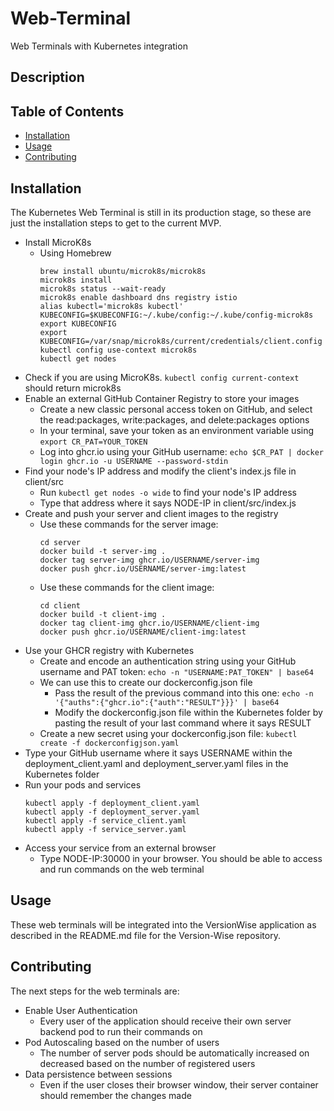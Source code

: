 # Web-Terminal
Web Terminals with Kubernetes integration

## Description

## Table of Contents
- [Installation](#installation)
- [Usage](#usage)
- [Contributing](#contributing)

## Installation
The Kubernetes Web Terminal is still in its production stage, so these are just the installation steps to get to the current MVP.
- Install MicroK8s
  - Using Homebrew
    ``` 
    brew install ubuntu/microk8s/microk8s
    microk8s install
    microk8s status --wait-ready
    microk8s enable dashboard dns registry istio
    alias kubectl='microk8s kubectl'
    KUBECONFIG=$KUBECONFIG:~/.kube/config:~/.kube/config-microk8s
    export KUBECONFIG
    export KUBECONFIG=/var/snap/microk8s/current/credentials/client.config
    kubectl config use-context microk8s
    kubectl get nodes
    ```
- Check if you are using MicroK8s. 
   ``` kubectl config current-context ``` should return microk8s
- Enable an external GitHub Container Registry to store your images
  - Create a new classic personal access token on GitHub, and select the read:packages, write:packages, and delete:packages options
  - In your terminal, save your token as an environment variable using ```export CR_PAT=YOUR_TOKEN```
  - Log into ghcr.io using your GitHub username: ```echo $CR_PAT | docker login ghcr.io -u USERNAME --password-stdin```
- Find your node's IP address and modify the client's index.js file in client/src
  - Run ```kubectl get nodes -o wide``` to find your node's IP address
  - Type that address where it says NODE-IP in client/src/index.js
- Create and push your server and client images to the registry 
  - Use these commands for the server image:
    ``` 
    cd server
    docker build -t server-img .
    docker tag server-img ghcr.io/USERNAME/server-img
    docker push ghcr.io/USERNAME/server-img:latest
    ```
  - Use these commands for the client image:
    ```
    cd client
    docker build -t client-img .
    docker tag client-img ghcr.io/USERNAME/client-img
    docker push ghcr.io/USERNAME/client-img:latest
    ```
- Use your GHCR registry with Kubernetes
  - Create and encode an authentication string using your GitHub username and PAT token: ```echo -n "USERNAME:PAT_TOKEN" | base64```
  - We can use this to create our dockerconfig.json file
    - Pass the result of the previous command into this one: ```echo -n  '{"auths":{"ghcr.io":{"auth":"RESULT"}}}' | base64```
    - Modify the dockerconfig.json file within the Kubernetes folder by pasting the result of your last command where it says RESULT
  - Create a new secret using your dockerconfig.json file: ```kubectl create -f dockerconfigjson.yaml```
- Type your GitHub username where it says USERNAME within the deployment_client.yaml and deployment_server.yaml files in the Kubernetes folder
- Run your pods and services
  ```
  kubectl apply -f deployment_client.yaml
  kubectl apply -f deployment_server.yaml
  kubectl apply -f service_client.yaml
  kubectl apply -f service_server.yaml
  ```
- Access your service from an external browser
  - Type NODE-IP:30000 in your browser. You should be able to access and run commands on the web terminal

## Usage
These web terminals will be integrated into the VersionWise application as described in the README.md file for the Version-Wise repository.

## Contributing
The next steps for the web terminals are:
- Enable User Authentication
  - Every user of the application should receive their own server backend pod to run their commands on
- Pod Autoscaling based on the number of users
  - The number of server pods should be automatically increased on decreased based on the number of registered users
- Data persistence between sessions
  - Even if the user closes their browser window, their server container should remember the changes made